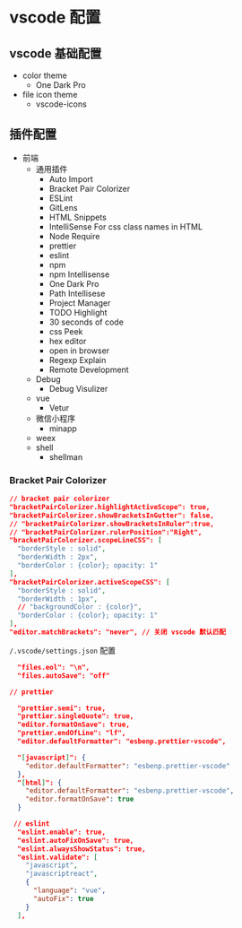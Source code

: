 # vscode 配置

## vscode 基础配置

- color theme
  - One Dark Pro
- file icon theme
  - vscode-icons

## 插件配置

- 前端
  - 通用插件
    - Auto Import
    - Bracket Pair Colorizer
    - ESLint
    - GitLens
    - HTML Snippets
    - IntelliSense For css class names in HTML
    - Node Require
    - prettier
    - eslint
    - npm
    - npm Intellisense
    - One Dark Pro
    - Path Intellisese
    - Project Manager
    - TODO Highlight
    - 30 seconds of code
    - css Peek
    - hex editor
    - open in browser
    - Regexp Explain
    - Remote Development
  - Debug
    - Debug Visulizer
  - vue
    - Vetur
  - 微信小程序
    - minapp
  - weex
  - shell
    - shellman

### Bracket Pair Colorizer

```json
// bracket pair colorizer
"bracketPairColorizer.highlightActiveScope": true,
"bracketPairColorizer.showBracketsInGutter": false,
// "bracketPairColorizer.showBracketsInRuler":true,
// "bracketPairColorizer.rulerPosition":"Right",
"bracketPairColorizer.scopeLineCSS": [
  "borderStyle : solid",
  "borderWidth : 2px",
  "borderColor : {color}; opacity: 1"
],
"bracketPairColorizer.activeScopeCSS": [
  "borderStyle : solid",
  "borderWidth : 1px",
  // "backgroundColor : {color}",
  "borderColor : {color}; opacity: 1"
],
"editor.matchBrackets": "never", // 关闭 vscode 默认匹配
```

`/.vscode/settings.json` 配置

```json
  "files.eol": "\n",
  "files.autoSave": "off"
```

```json
// prettier

  "prettier.semi": true,
  "prettier.singleQuote": true,
  "editor.formatOnSave": true,
  "prettier.endOfLine": "lf",
  "editor.defaultFormatter": "esbenp.prettier-vscode",

  "[javascript]": {
    "editor.defaultFormatter": "esbenp.prettier-vscode"
  },
  "[html]": {
    "editor.defaultFormatter": "esbenp.prettier-vscode",
    "editor.formatOnSave": true
  }
```

```json
 // eslint
  "eslint.enable": true,
  "eslint.autoFixOnSave": true,
  "eslint.alwaysShowStatus": true,
  "eslint.validate": [
    "javascript",
    "javascriptreact",
    {
      "language": "vue",
      "autoFix": true
    }
  ],
```
